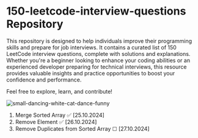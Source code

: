 # 150-leetcode-interview-questions Repository

This repository is designed to help individuals improve their programming skills and prepare for 
job interviews. It contains a curated list of 150 LeetCode interview questions, complete with solutions and explanations. 
Whether you're a beginner looking to enhance your coding abilities or an experienced developer preparing for technical interviews, 
this resource provides valuable insights and practice opportunities to boost your confidence and performance.

Feel free to explore, learn, and contribute!

![small-dancing-white-cat-dance-funny](https://github.com/user-attachments/assets/b9a6d78e-672c-4b11-8e1f-8146f2906e46)

1. Merge Sorted Array ✅ [25.10.2024]
2. Remove Element ✅ [26.10.2024]
3. Remove Duplicates from Sorted Array ☐ [27.10.2024]
